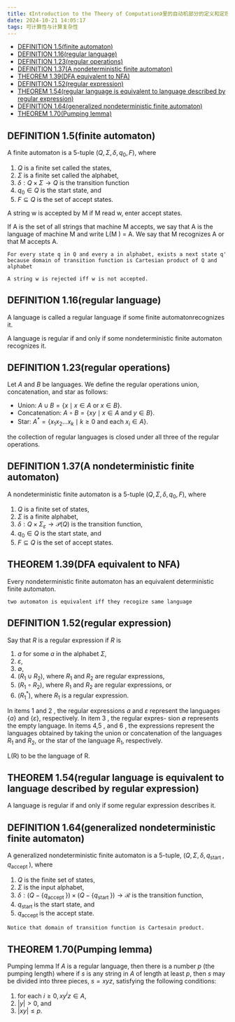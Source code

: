 ```yaml
---
title: 《Introduction to the Theory of Computation》里的自动机部分的定义和定理。
date: 2024-10-21 14:05:17
tags: 可计算性与计算复杂性
---
```


- [DEFINITION 1.5(finite automaton)](#definition-15finite-automaton)
- [DEFINITION 1.16(regular language)](#definition-116regular-language)
- [DEFINITION 1.23(regular operations)](#definition-123regular-operations)
- [DEFINITION 1.37(A nondeterministic finite automaton)](#definition-137a-nondeterministic-finite-automaton)
- [THEOREM 1.39(DFA equivalent to NFA)](#theorem-139dfa-equivalent-to-nfa)
- [DEFINITION 1.52(regular expression)](#definition-152regular-expression)
- [THEOREM 1.54(regular language is equivalent to language described by regular expression)](#theorem-154regular-language-is-equivalent-to-language-described-by-regular-expression)
- [DEFINITION 1.64(generalized nondeterministic finite automaton)](#definition-164generalized-nondeterministic-finite-automaton)
- [THEOREM 1.70(Pumping lemma)](#theorem-170pumping-lemma)

## DEFINITION 1.5(finite automaton)

A finite automaton is a 5-tuple $\left(Q, \Sigma, \delta, q_0, F\right)$, where

1. $Q$ is a finite set called the states,
2. $\Sigma$ is a finite set called the alphabet,
3. $\delta: Q \times \Sigma \longrightarrow Q$ is the transition function
4. $q_0 \in Q$ is the start state, and
5. $F \subseteq Q$ is the set of accept states.

A string w is accepted by M if M read w, enter accept states.

If A is the set of all strings that machine M accepts, we say that A is the
language of machine M and write L(M ) = A. We say that M recognizes A or
that M accepts A.

```
For every state q in Q and every a in alphabet, exists a next state q'
because domain of transition function is Cartesian product of Q and alphabet
```

```
A string w is rejected iff w is not accepted.
```

## DEFINITION 1.16(regular language)

A language is called a regular language if some finite automatonrecognizes it.

A language is regular if and only if some nondeterministic finite automaton recognizes it.

## DEFINITION 1.23(regular operations)

Let $A$ and $B$ be languages. We define the regular operations union, concatenation, and star as follows:

- Union: $A \cup B=\{x \mid x \in A$ or $x \in B\}$.
- Concatenation: $A \circ B=\{x y \mid x \in A$ and $y \in B\}$.
- Star: $A^*=\left\{x_1 x_2 \ldots x_k \mid k \geq 0\right.$ and each $\left.x_i \in A\right\}$.

the collection of regular languages is closed under all three of the regular operations.

## DEFINITION 1.37(A nondeterministic finite automaton)

A nondeterministic finite automaton is a 5-tuple $\left(Q, \Sigma, \delta, q_0, F\right)$, where

1. $Q$ is a finite set of states,
2. $\Sigma$ is a finite alphabet,
3. $\delta: Q \times \Sigma_{\varepsilon} \longrightarrow \mathcal{P}(Q)$ is the transition function,
4. $q_0 \in Q$ is the start state, and
5. $F \subseteq Q$ is the set of accept states.

## THEOREM 1.39(DFA equivalent to NFA)

Every nondeterministic finite automaton has an equivalent deterministic finite
automaton.

```
two automaton is equivalent iff they recogize same language
```

## DEFINITION 1.52(regular expression)

Say that $R$ is a regular expression if $R$ is

1. $a$ for some $a$ in the alphabet $\Sigma$,
2. $\varepsilon$,
3. $\emptyset$,
4. $\left(R_1 \cup R_2\right)$, where $R_1$ and $R_2$ are regular expressions,
5. $\left(R_1 \circ R_2\right)$, where $R_1$ and $R_2$ are regular expressions, or
6. $\left(R_1^*\right)$, where $R_1$ is a regular expression.

In items 1 and 2 , the regular expressions $a$ and $\varepsilon$ represent the
languages $\{a\}$ and $\{\varepsilon\}$, respectively. In item 3 , the regular expres-
sion $\emptyset$ represents the empty language. In items 4,5 , and 6 , the
expressions represent the languages obtained by taking the union
or concatenation of the languages $R_1$ and $R_2$, or the star of the
language $R_1$, respectively.

L(R) to be the language of R.

## THEOREM 1.54(regular language is equivalent to language described by regular expression)

A language is regular if and only if some regular expression describes it.

## DEFINITION 1.64(generalized nondeterministic finite automaton)

A generalized nondeterministic finite automaton is a 5-tuple, $\left(Q, \Sigma, \delta, q_{\text {start }}, q_{\text {accept }}\right)$, where

1. $Q$ is the finite set of states,
2. $\Sigma$ is the input alphabet,
3. $\delta:\left(Q-\left\{q_{\text {accept }}\right\}\right) \times\left(Q-\left\{q_{\text {start }}\right\}\right) \longrightarrow \mathcal{R}$ is the transition function,
4. $q_{\text {start }}$ is the start state, and
5. $q_{\text {accept }}$ is the accept state.

```
Notice that domain of transition function is Cartesain product.
```

## THEOREM 1.70(Pumping lemma)

Pumping lemma If $A$ is a regular language, then there is a number $p$ (the pumping length) where if $s$ is any string in $A$ of length at least $p$, then $s$ may be divided into three pieces, $s=x y z$, satisfying the following conditions:

1. for each $i \geq 0, x y^i z \in A$,
2. $|y|>0$, and
3. $|x y| \leq p$.
